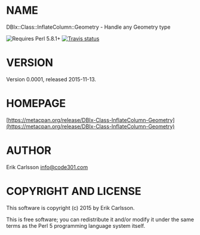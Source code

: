 # NAME

DBIx::Class::InflateColumn::Geometry - Handle any Geometry type

![Requires Perl 5.8.1+](https://img.shields.io/badge/perl-5.8.1+-brightgreen.svg) [![Travis status](https://api.travis-ci.org//.svg?branch=master)](https://travis-ci.org//)

# VERSION

Version 0.0001, released 2015-11-13.

# HOMEPAGE

[https://metacpan.org/release/DBIx-Class-InflateColumn-Geometry](https://metacpan.org/release/DBIx-Class-InflateColumn-Geometry)

# AUTHOR

Erik Carlsson <info@code301.com>

# COPYRIGHT AND LICENSE

This software is copyright (c) 2015 by Erik Carlsson.

This is free software; you can redistribute it and/or modify it under
the same terms as the Perl 5 programming language system itself.
